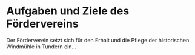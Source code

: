 # Aufgaben und Ziele des Fördervereins

Der Förderverein setzt sich für den Erhalt und die Pflege der historischen Windmühle in Tundern ein...
